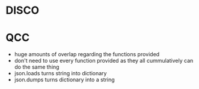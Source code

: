 # DISCO 

# QCC
- huge amounts of overlap regarding the functions provided 
- don't need to use every function provided as they all cummulatively can do the same thing 
- json.loads turns string into dictionary
- json.dumps turns dictionary into a string 
